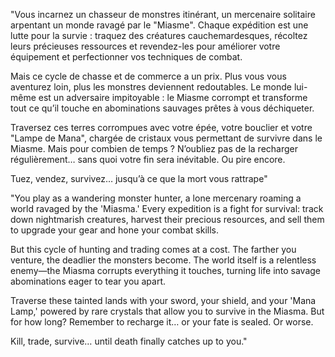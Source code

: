 <!-- -- Fr -->

"Vous incarnez un chasseur de monstres itinérant, un mercenaire solitaire arpentant un monde ravagé par le "Miasme". Chaque expédition est une lutte pour la survie : traquez des créatures cauchemardesques, récoltez leurs précieuses ressources et revendez-les pour améliorer votre équipement et perfectionner vos techniques de combat.

Mais ce cycle de chasse et de commerce a un prix. Plus vous vous aventurez loin, plus les monstres deviennent redoutables. Le monde lui-même est un adversaire impitoyable : le Miasme corrompt et transforme tout ce qu’il touche en abominations sauvages prêtes à vous déchiqueter.

Traversez ces terres corrompues avec votre épée, votre bouclier et votre "Lampe de Mana", chargée de cristaux vous permettant de survivre dans le Miasme. Mais pour combien de temps ? N’oubliez pas de la recharger régulièrement… sans quoi votre fin sera inévitable. Ou pire encore.

Tuez, vendez, survivez… jusqu’à ce que la mort vous rattrape"

<!-- -- En -->

"You play as a wandering monster hunter, a lone mercenary roaming a world ravaged by the 'Miasma.' Every expedition is a fight for survival: track down nightmarish creatures, harvest their precious resources, and sell them to upgrade your gear and hone your combat skills.

But this cycle of hunting and trading comes at a cost. The farther you venture, the deadlier the monsters become. The world itself is a relentless enemy—the Miasma corrupts everything it touches, turning life into savage abominations eager to tear you apart.

Traverse these tainted lands with your sword, your shield, and your 'Mana Lamp,' powered by rare crystals that allow you to survive in the Miasma. But for how long? Remember to recharge it… or your fate is sealed. Or worse.

Kill, trade, survive… until death finally catches up to you."